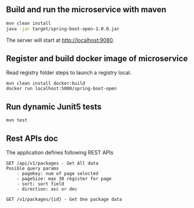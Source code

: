 ## Build and run the microservice with maven

```bash
mvn clean install
java -jar target/spring-boot-open-1.0.0.jar
```
The server will start at <http://localhost:9080>.

## Register and build docker image of microservice
Read registry folder steps to launch a registry local.
```
mvn clean install docker:build
docker run localhost:5000/spring-boot-open
```

## Run dynamic Junit5 tests
```
mvn test
```

## Rest APIs doc

The application defines following REST APIs

```
GET /api/v1/packages - Get All data
Posible query params
	- pageKey: num of page selected
	- pageSize: max 30 register for page
	- sort: sort field
	- direction: asc or dec

GET /v1/packages/{id} - Get One package data

```